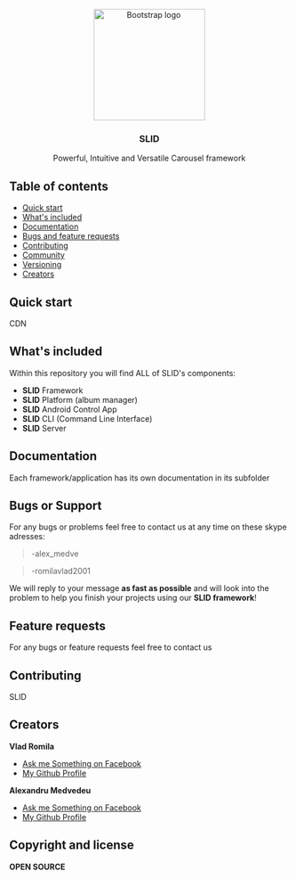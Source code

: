 
<p align="center">
    <img src="https://svgshare.com/i/C2w.svg" alt="Bootstrap logo" width="200" height="200">
</p>

<h3 align="center">SLID</h3>

<p align="center">
  Powerful, Intuitive and Versatile Carousel framework
</p>


## Table of contents

- [Quick start](#quick-start)
- [What's included](#whats-included)
- [Documentation](#documentation)
- [Bugs and feature requests](#bugs-and-feature-requests)
- [Contributing](#contributing)
- [Community](#community)
- [Versioning](#versioning)
- [Creators](#creators)


## Quick start

CDN


## What's included

Within this repository you will find ALL of SLID's components:

- **SLID** Framework
- **SLID** Platform (album manager)
- **SLID** Android Control App  
- **SLID** CLI (Command Line Interface)
- **SLID** Server

## Documentation

Each framework/application has its own documentation
in its subfolder


## Bugs or Support

For any bugs or problems feel free to contact us at any time on these skype adresses: 
>-alex_medve

>-romilavlad2001

We will reply to your message **as fast as possible** and will look into the problem to help you finish your projects using our **SLID framework**!

## Feature requests

For any bugs or feature requests feel free to contact us  

## Contributing

SLID


## Creators

**Vlad Romila**

- [Ask me Something on Facebook](https://www.facebook.com/vladromila)
- [My Github Profile](https://github.com/vladromila)


**Alexandru Medvedeu**

- [Ask me Something on Facebook](https://www.facebook.com/polarulromaniei)
- [My Github Profile](https://github.com/alexmedve)


## Copyright and license

**OPEN SOURCE**

